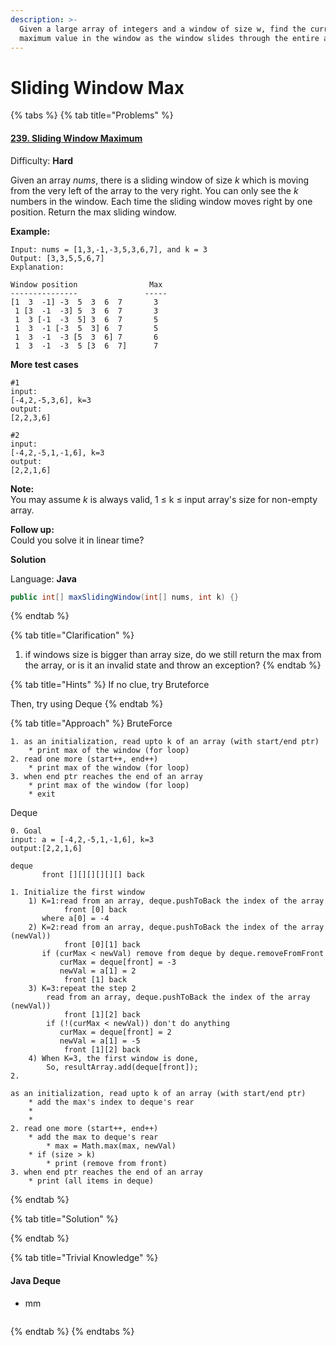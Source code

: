 ```yaml
---
description: >-
  Given a large array of integers and a window of size w, find the current
  maximum value in the window as the window slides through the entire array.
---
```


# Sliding Window Max

{% tabs %}
{% tab title="Problems" %}
#### [239. Sliding Window Maximum](https://leetcode.com/problems/sliding-window-maximum/)

Difficulty: **Hard**

Given an array _nums_, there is a sliding window of size _k_ which is moving from the very left of the array to the very right. You can only see the _k_ numbers in the window. Each time the sliding window moves right by one position. Return the max sliding window.

**Example:**

```text
Input: nums = [1,3,-1,-3,5,3,6,7], and k = 3
Output: [3,3,5,5,6,7] 
Explanation: 

Window position                Max
---------------               -----
[1  3  -1] -3  5  3  6  7       3
 1 [3  -1  -3] 5  3  6  7       3
 1  3 [-1  -3  5] 3  6  7       5
 1  3  -1 [-3  5  3] 6  7       5
 1  3  -1  -3 [5  3  6] 7       6
 1  3  -1  -3  5 [3  6  7]      7
```

**More test cases**

```text
#1 
input: 
[-4,2,-5,3,6], k=3
output:
[2,2,3,6]

#2
input: 
[-4,2,-5,1,-1,6], k=3
output:
[2,2,1,6]
```

**Note:**  
You may assume _k_ is always valid, 1 ≤ k ≤ input array's size for non-empty array.

**Follow up:**  
Could you solve it in linear time?

**Solution**

Language: **Java**

```java
public int[] maxSlidingWindow(int[] nums, int k) {}
```
{% endtab %}

{% tab title="Clarification" %}
1. if windows size is bigger than array size, do we still return the max from the array, or is it an invalid state and throw an exception?
{% endtab %}

{% tab title="Hints" %}
If no clue, try Bruteforce

Then, try using Deque
{% endtab %}

{% tab title="Approach" %}
BruteForce

```text
1. as an initialization, read upto k of an array (with start/end ptr)
    * print max of the window (for loop)
2. read one more (start++, end++)
    * print max of the window (for loop)
3. when end ptr reaches the end of an array
    * print max of the window (for loop)
    * exit    
```

Deque

```text
0. Goal
input: a = [-4,2,-5,1,-1,6], k=3
output:[2,2,1,6]

deque
       front [][][][][][] back

1. Initialize the first window
    1) K=1:read from an array, deque.pushToBack the index of the array  
            front [0] back 
       where a[0] = -4
    2) K=2:read from an array, deque.pushToBack the index of the array (newVal))
            front [0][1] back
       if (curMax < newVal) remove from deque by deque.removeFromFront
           curMax = deque[front] = -3
           newVal = a[1] = 2
            front [1] back 
    3) K=3:repeat the step 2
        read from an array, deque.pushToBack the index of the array (newVal))
            front [1][2] back 
        if (!(curMax < newVal)) don't do anything
           curMax = deque[front] = 2
           newVal = a[1] = -5
            front [1][2] back
    4) When K=3, the first window is done, 
        So, resultArray.add(deque[front]);
2. 
                                
as an initialization, read upto k of an array (with start/end ptr)
    * add the max's index to deque's rear
    * 
    * 
2. read one more (start++, end++)
    * add the max to deque's rear 
        * max = Math.max(max, newVal)
    * if (size > k)
        * print (remove from front)
3. when end ptr reaches the end of an array
    * print (all items in deque)
```
{% endtab %}

{% tab title="Solution" %}

{% endtab %}

{% tab title="Trivial Knowledge" %}
#### Java Deque 

* mm

```text

```
{% endtab %}
{% endtabs %}



